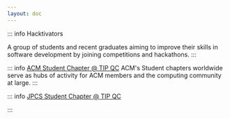 ```yaml
---
layout: doc
---
```

::: info Hacktivators

A group of students and recent graduates aiming to improve their skills in software development by joining competitions and hackathons.
:::

::: info [ACM Student Chapter @ TIP QC](https://www.facebook.com/acm)
ACM's Student chapters worldwide serve as hubs of activity for ACM members and the computing community at large.
:::


::: info [JPCS Student Chapter @ TIP QC](https://www.facebook.com/jpcstipqcofficial)

:::

